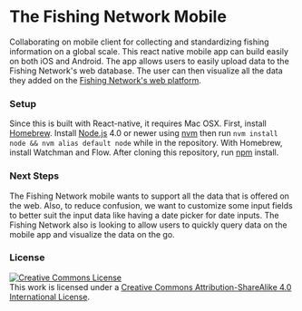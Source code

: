 # The Fishing Network Mobile
Collaborating on mobile client for collecting and standardizing fishing information on a global scale.
This react native mobile app can build easily on both iOS and Android. The app allows users to easily upload data to the Fishing Network's web database. The user can then visualize all the data they added on the <a rel="license" href="https://github.com/msalicefredine/the-fishing-network">Fishing Network's web platform</a>.

### Setup 
Since this is built with React-native, it requires Mac OSX.
First, install <a rel="license" href="http://brew.sh/">Homebrew</a>. Install <a rel="license" href="https://nodejs.org/en/">Node.js</a> 4.0 or newer using <a rel="license" href="https://github.com/creationix/nvm#installation">nvm</a> then run ``` nvm install node && nvm alias default node ``` while in the repository. With Homebrew, install Watchman and Flow. After cloning this repository, run <a rel="license" href="https://docs.npmjs.com/">npm</a> install.

### Next Steps
The Fishing Network mobile wants to support all the data that is offered on the web. Also, to reduce confusion, we want to customize some input fields to better suit the input data like having a date picker for date inputs. The Fishing Network also is looking to allow users to quickly query data on the mobile app and visualize the data on the go.

### License

<a rel="license" href="http://creativecommons.org/licenses/by-sa/4.0/"><img alt="Creative Commons License" style="border-width:0" src="https://i.creativecommons.org/l/by-sa/4.0/80x15.png" /></a><br />This work is licensed under a <a rel="license" href="http://creativecommons.org/licenses/by-sa/4.0/">Creative Commons Attribution-ShareAlike 4.0 International License</a>.